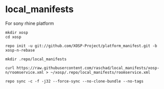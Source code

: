 # local_manifests
For sony rhine platform


    mkdir xosp
    cd xosp
    
    repo init -u git://github.com/XOSP-Project/platform_manifest.git -b xosp-n-rebase
    
    mkdir .repo/local_manifests
    
    curl https://raw.githubusercontent.com/raschad/local_manifests/xosp-n/roomservice.xml > ~/xosp/.repo/local_manifests/roomservice.xml
    
    repo sync -c -f -j32 --force-sync --no-clone-bundle --no-tags
